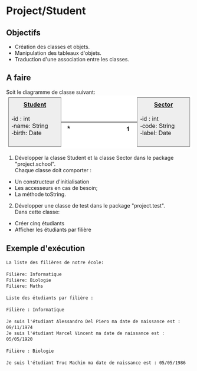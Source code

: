 # Project/Student

## Objectifs
- Création des classes et objets.
- Manipulation des tableaux d'objets.
- Traduction d'une association entre les classes.

## A faire

Soit le diagramme de classe suivant:  
![Diagramme](diagram.png)

1. Développer la classe Student et la classe Sector dans le package "project.school".    
Chaque classe doit comporter :
- Un constructeur d'initialisation
- Les accesseurs en cas de besoin;
- La méthode toString.

2. Développer une classe de test dans le package "project.test".  
Dans cette classe:
- Créer cinq étudiants
- Afficher les étudiants par filière

## Exemple d'exécution
```
La liste des filières de notre école:

Filière: Informatique
Filière: Biologie
Filière: Maths

Liste des étudiants par filière :

Filière : Informatique

Je suis l'étudiant Alessandro Del Piero ma date de naissance est : 09/11/1974
Je suis l'étudiant Marcel Vincent ma date de naissance est : 05/05/1920

Filière : Biologie

Je suis l'étudiant Truc Machin ma date de naissance est : 05/05/1986
```
